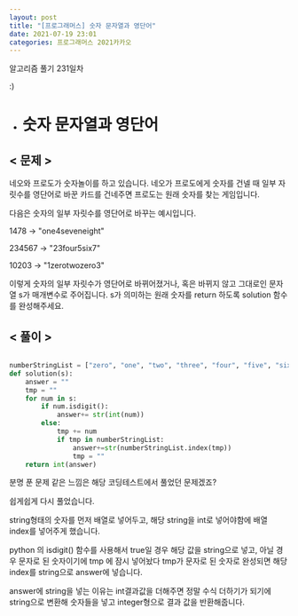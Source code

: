 ```yaml
---
layout: post
title: "[프로그래머스] 숫자 문자열과 영단어"
date: 2021-07-19 23:01
categories: 프로그래머스 2021카카오
---
```


알고리즘 풀기 231일차

:)

- # 숫자 문자열과 영단어

## < 문제 >

네오와 프로도가 숫자놀이를 하고 있습니다. 네오가 프로도에게 숫자를 건넬 때 일부 자릿수를 영단어로 바꾼 카드를 건네주면 프로도는 원래 숫자를 찾는 게임입니다.

다음은 숫자의 일부 자릿수를 영단어로 바꾸는 예시입니다.

  1478 → "one4seveneight"

  234567 → "23four5six7"

  10203 → "1zerotwozero3"

이렇게 숫자의 일부 자릿수가 영단어로 바뀌어졌거나, 혹은 바뀌지 않고 그대로인 문자열 s가 매개변수로 주어집니다. s가 의미하는 원래 숫자를 return 하도록 solution 함수를 완성해주세요.


## < 풀이 >

```python

numberStringList = ["zero", "one", "two", "three", "four", "five", "six", "seven", "eight", "nine"]
def solution(s):
    answer = ""
    tmp = ""
    for num in s:
        if num.isdigit():
            answer+= str(int(num))
        else:
            tmp += num
            if tmp in numberStringList:
                answer+=str(numberStringList.index(tmp))
                tmp = ""
    return int(answer)

```

분명 푼 문제 같은 느낌은 해당 코딩테스트에서 풀었던 문제겠죠?

쉽게쉽게 다시 풀었습니다.

string형태의 숫자를 먼저 배열로 넣어두고, 해당 string을 int로 넣어야함에 배열 index를 넣어주게 했습니다. 

python 의 isdigit() 함수를 사용해서 true일 경우 해당 값을 string으로 넣고, 아닐 경우 문자로 된 숫자이기에 tmp 에 잠시 넣어놨다 tmp가 문자로 된 숫자로 완성되면 해당 index를 string으로 answer에 넣습니다. 

answer에 string을 넣는 이유는 int결과값을 더해주면 정말 수식 더하기가 되기에 string으로 변환해 숫자들을 넣고 integer형으로 결과 값을 반환해줍니다. 

